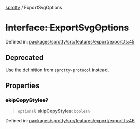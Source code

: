 
[sprotty](../globals) / ExportSvgOptions

# ~~Interface: ExportSvgOptions~~

Defined in: [packages/sprotty/src/features/export/export.ts:45](https://github.com/eclipse-sprotty/sprotty/blob/f9b2433481cc27a1ac0c92d525a92039ae7f6c76/packages/sprotty/src/features/export/export.ts#L45)

## Deprecated

Use the definition from `sprotty-protocol` instead.

## Properties

### ~~skipCopyStyles?~~

> `optional` **skipCopyStyles**: `boolean`

Defined in: [packages/sprotty/src/features/export/export.ts:46](https://github.com/eclipse-sprotty/sprotty/blob/f9b2433481cc27a1ac0c92d525a92039ae7f6c76/packages/sprotty/src/features/export/export.ts#L46)
